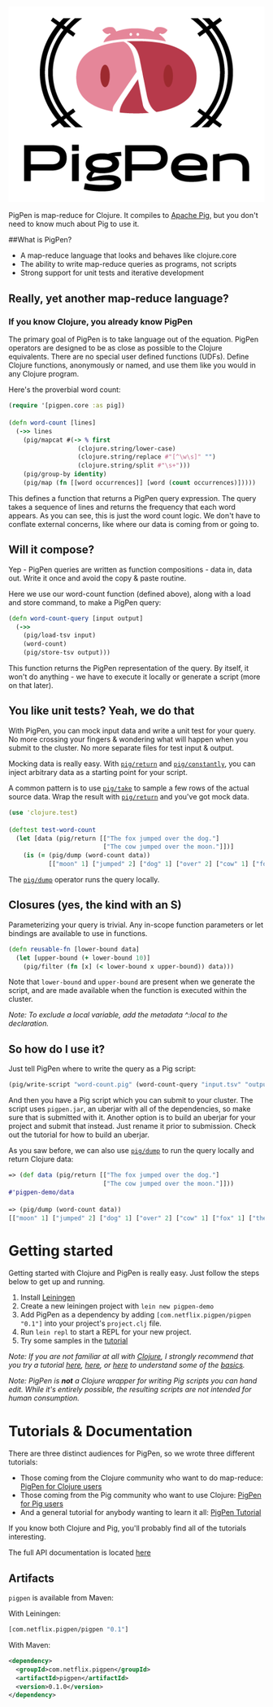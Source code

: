 ![](logo.png)

PigPen is map-reduce for Clojure. It compiles to [Apache Pig](http://pig.apache.org/), but you don't need to know much about Pig to use it.

##What is PigPen?

  * A map-reduce language that looks and behaves like clojure.core
  * The ability to write map-reduce queries as programs, not scripts
  * Strong support for unit tests and iterative development

## Really, yet another map-reduce language?

### If you know Clojure, you already know PigPen

The primary goal of PigPen is to take language out of the equation. PigPen operators are designed to be as close as possible to the Clojure equivalents. There are no special user defined functions (UDFs). Define Clojure functions, anonymously or named, and use them like you would in any Clojure program.

Here's the proverbial word count:

``` clj
(require '[pigpen.core :as pig])

(defn word-count [lines]
  (->> lines
    (pig/mapcat #(-> % first
                   (clojure.string/lower-case)
                   (clojure.string/replace #"[^\w\s]" "")
                   (clojure.string/split #"\s+")))
    (pig/group-by identity)
    (pig/map (fn [[word occurrences]] [word (count occurrences)]))))
```

This defines a function that returns a PigPen query expression. The query takes a sequence of lines and returns the frequency that each word appears. As you can see, this is just the word count logic. We don't have to conflate external concerns, like where our data is coming from or going to.


## Will it compose?

Yep - PigPen queries are written as function compositions - data in, data out. Write it once and avoid the copy & paste routine.

Here we use our word-count function (defined above), along with a load and store command, to make a PigPen query:

``` clj
(defn word-count-query [input output]
  (->>
    (pig/load-tsv input)
    (word-count)
    (pig/store-tsv output)))
```

This function returns the PigPen representation of the query. By itself, it won't do anything - we have to execute it locally or generate a script (more on that later).

## You like unit tests? Yeah, we do that

With PigPen, you can mock input data and write a unit test for your query. No more crossing your fingers & wondering what will happen when you submit to the cluster. No more separate files for test input & output.

Mocking data is really easy. With [`pig/return`](http://netflix.github.io/PigPen/pigpen.core.html#var-return) and [`pig/constantly`](http://netflix.github.io/PigPen/pigpen.core.html#var-constantly), you can inject arbitrary data as a starting point for your script.

A common pattern is to use [`pig/take`](http://netflix.github.io/PigPen/pigpen.core.html#var-take) to sample a few rows of the actual source data. Wrap the result with [`pig/return`](http://netflix.github.io/PigPen/pigpen.core.html#var-return) and you've got mock data.

``` clj
(use 'clojure.test)

(deftest test-word-count
  (let [data (pig/return [["The fox jumped over the dog."]
                          ["The cow jumped over the moon."]])]
    (is (= (pig/dump (word-count data))
           [["moon" 1] ["jumped" 2] ["dog" 1] ["over" 2] ["cow" 1] ["fox" 1] ["the" 4]]))))
```

The [`pig/dump`](http://netflix.github.io/PigPen/pigpen.core.html#var-dump) operator runs the query locally.

## Closures (yes, the kind with an S)

Parameterizing your query is trivial. Any in-scope function parameters or let bindings are available to use in functions.

``` clj
(defn reusable-fn [lower-bound data]
  (let [upper-bound (+ lower-bound 10)]
    (pig/filter (fn [x] (< lower-bound x upper-bound)) data)))
```

Note that `lower-bound` and `upper-bound` are present when we generate the script, and are made available when the function is executed within the cluster.

_Note: To exclude a local variable, add the metadata ^:local to the declaration._

## So how do I use it?

Just tell PigPen where to write the query as a Pig script:

``` clj
(pig/write-script "word-count.pig" (word-count-query "input.tsv" "output.tsv"))
```

And then you have a Pig script which you can submit to your cluster. The script uses `pigpen.jar`, an uberjar with all of the dependencies, so make sure that is submitted with it. Another option is to build an uberjar for your project and submit that instead. Just rename it prior to submission. Check out the tutorial for how to build an uberjar.

As you saw before, we can also use [`pig/dump`](http://netflix.github.io/PigPen/pigpen.core.html#var-dump) to run the query locally and return Clojure data:

``` clj
=> (def data (pig/return [["The fox jumped over the dog."]
                          ["The cow jumped over the moon."]]))
#'pigpen-demo/data

=> (pig/dump (word-count data))
[["moon" 1] ["jumped" 2] ["dog" 1] ["over" 2] ["cow" 1] ["fox" 1] ["the" 4]]
```

# Getting started

Getting started with Clojure and PigPen is really easy. Just follow the steps below to get up and running.

  1. Install [Leiningen](https://github.com/technomancy/leiningen#leiningen)
  2. Create a new leiningen project with `lein new pigpen-demo`
  3. Add PigPen as a dependency by adding `[com.netflix.pigpen/pigpen "0.1"]` into your project's `project.clj` file.
  4. Run `lein repl` to start a REPL for your new project.
  5. Try some samples in the [tutorial](Tutorial.md)

_Note: If you are not familiar at all with [Clojure](http://clojure.org/), I strongly recommend that you try a tutorial [here](http://tryclj.com/), [here](http://java.ociweb.com/mark/clojure/article.html), or [here](http://learn-clojure.com/) to understand some of the [basics](http://clojure.org/cheatsheet)._

_Note: PigPen is **not** a Clojure wrapper for writing Pig scripts you can hand edit. While it's entirely possible, the resulting scripts are not intended for human consumption._

# Tutorials & Documentation

There are three distinct audiences for PigPen, so we wrote three different tutorials:

  * Those coming from the Clojure community who want to do map-reduce: [PigPen for Clojure users](README-for-Clojure-Users.md)
  * Those coming from the Pig community who want to use Clojure: [PigPen for Pig users](README-for-Pig-Users.md)
  * And a general tutorial for anybody wanting to learn it all: [PigPen Tutorial](Tutorial.md)

If you know both Clojure and Pig, you'll probably find all of the tutorials interesting.

The full API documentation is located [here](http://netflix.github.io/PigPen/pigpen.core.html)

## Artifacts

`pigpen` is available from Maven:

With Leiningen:

``` clj
[com.netflix.pigpen/pigpen "0.1"]
```

With Maven:

``` xml
<dependency>
  <groupId>com.netflix.pigpen</groupId>
  <artifactId>pigpen</artifactId>
  <version>0.1.0</version>
</dependency>
```
